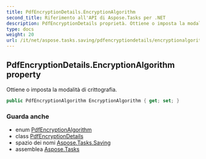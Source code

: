 ```yaml
---
title: PdfEncryptionDetails.EncryptionAlgorithm
second_title: Riferimento all'API di Aspose.Tasks per .NET
description: PdfEncryptionDetails proprietà. Ottiene o imposta la modalità di crittografia.
type: docs
weight: 20
url: /it/net/aspose.tasks.saving/pdfencryptiondetails/encryptionalgorithm/
---
```

## PdfEncryptionDetails.EncryptionAlgorithm property

Ottiene o imposta la modalità di crittografia.

```csharp
public PdfEncryptionAlgorithm EncryptionAlgorithm { get; set; }
```

### Guarda anche

* enum [PdfEncryptionAlgorithm](../../pdfencryptionalgorithm/)
* class [PdfEncryptionDetails](../)
* spazio dei nomi [Aspose.Tasks.Saving](../../pdfencryptiondetails/)
* assemblea [Aspose.Tasks](../../../)


